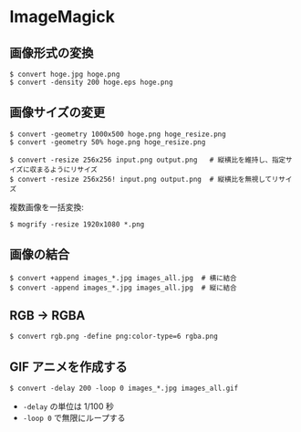 # ImageMagick

## 画像形式の変換

``` shellsession
$ convert hoge.jpg hoge.png
$ convert -density 200 hoge.eps hoge.png
```

## 画像サイズの変更

``` shellsession
$ convert -geometry 1000x500 hoge.png hoge_resize.png
$ convert -geometry 50% hoge.png hoge_resize.png
```

``` shellsession
$ convert -resize 256x256 input.png output.png   # 縦横比を維持し、指定サイズに収まるようにリサイズ
$ convert -resize 256x256! input.png output.png  # 縦横比を無視してリサイズ
```

複数画像を一括変換:

``` shellsession
$ mogrify -resize 1920x1080 *.png
```

## 画像の結合

``` shellsession
$ convert +append images_*.jpg images_all.jpg  # 横に結合
$ convert -append images_*.jpg images_all.jpg  # 縦に結合
```

## RGB -> RGBA

``` shellsession
$ convert rgb.png -define png:color-type=6 rgba.png
```

## GIF アニメを作成する

``` shellsession
$ convert -delay 200 -loop 0 images_*.jpg images_all.gif
```

- `-delay` の単位は 1/100 秒
- `-loop 0` で無限にループする
